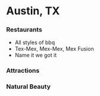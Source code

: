 # Austin, TX

### Restaurants
- All styles of bbq
- Tex-Mex, Mex-Mex, Mex Fusion
- Name it we got it

### Attractions

### Natural Beauty
